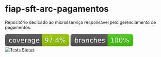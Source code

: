 # fiap-sft-arc-pagamentos
Repositório dedicado ao microsserviço responsável pelo gerenciamento de pagamentos.

[![Coverage](https://github.com/Totem-Express/fiap-sft-arc-pagamentos/raw/badges/jacoco.svg)](https://github.com/Totem-Express/fiap-sft-arc-pagamentos/actions/workflows/tests.yml)
[![Branches](https://github.com/Totem-Express/fiap-sft-arc-pagamentos/raw/badges/branches.svg)](https://github.com/Totem-Express/fiap-sft-arc-pagamentos/actions/workflows/tests.yml)
[![Tests Status](https://github.com/Totem-Express/fiap-sft-arc-pagamentos/actions/workflows/tests.yaml/badge.svg)](https://github.com/Totem-Express/fiap-sft-arc-pagamentos/actions/workflows/tests.yaml)